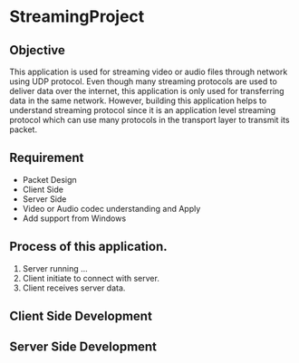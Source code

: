 # StreamingProject

## Objective
This application is used for streaming video or audio files through network using UDP protocol. 
Even though many streaming protocols are used to deliver data over the internet, this application is only used for transferring data in the same network. However, building this application helps to understand streaming protocol since it is an application level streaming protocol which can use many protocols in the transport layer to transmit its packet.

## Requirement
* Packet Design
* Client Side 
* Server Side
* Video or Audio codec understanding and Apply
* Add support from Windows 

## Process of this application.
1. Server running ...
2. Client initiate to connect with server.
3. Client receives server data.


## Client Side Development


## Server Side Development
